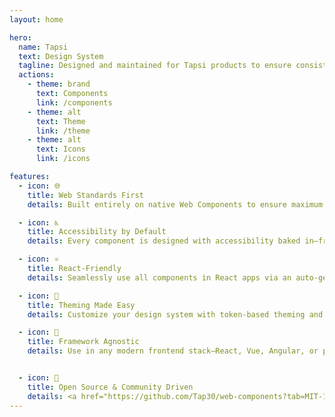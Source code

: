 ```yaml
---
layout: home

hero:
  name: Tapsi
  text: Design System
  tagline: Designed and maintained for Tapsi products to ensure consistent user experiences and faster app delivery across teams.
  actions:
    - theme: brand
      text: Components
      link: /components
    - theme: alt
      text: Theme
      link: /theme
    - theme: alt
      text: Icons
      link: /icons

features:
  - icon: 🌐
    title: Web Standards First
    details: Built entirely on native Web Components to ensure maximum interoperability, performance, and future readiness.

  - icon: ♿
    title: Accessibility by Default
    details: Every component is designed with accessibility baked in—from keyboard navigation to screen reader support.

  - icon: ⚛️
    title: React-Friendly
    details: Seamlessly use all components in React apps via an auto-generated wrapper package—no extra setup needed.

  - icon: 🎨
    title: Theming Made Easy
    details: Customize your design system with token-based theming and utility-first styling support.

  - icon: 🧩
    title: Framework Agnostic
    details: Use in any modern frontend stack—React, Vue, Angular, or plain HTML—thanks to native Web Component compatibility.


  - icon: 🧡
    title: Open Source & Community Driven
    details: <a href="https://github.com/Tap30/web-components?tab=MIT-1-ov-file#readme" target="_blank">MIT licensed</a> and built in the open—contributions welcome!
---
```

